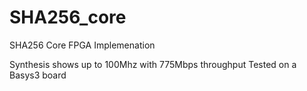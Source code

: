 # SHA256_core
SHA256 Core FPGA Implemenation

Synthesis shows up to 100Mhz with 775Mbps throughput
Tested on a Basys3 board
